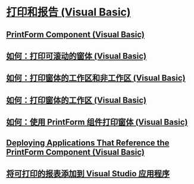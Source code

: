 # [打印和报告 (Visual Basic)](printing-and-reporting.md)
## [PrintForm Component (Visual Basic)](printform-component.md)
## [如何：打印可滚动的窗体 (Visual Basic)](how-to-print-a-scrollable-form.md)
## [如何：打印窗体的工作区和非工作区 (Visual Basic)](how-to-print-client-and-non-client-areas-of-a-form.md)
## [如何：打印窗体的工作区 (Visual Basic)](how-to-print-the-client-area-of-a-form.md)
## [如何：使用 PrintForm 组件打印窗体 (Visual Basic)](how-to-print-a-form-by-using-the-printform-component.md)
## [Deploying Applications That Reference the PrintForm Component (Visual Basic)](deploying-applications-that-reference-the-printform-component.md)
## [将可打印的报表添加到 Visual Studio 应用程序](adding-printable-reports-to-visual-studio-applications.md)
